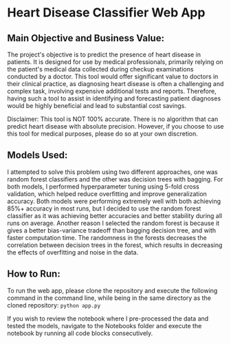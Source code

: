 # Heart Disease Classifier Web App
## Main Objective and Business Value:
The project's objective is to predict the presence of heart disease in patients. It is designed for use by medical professionals, primarily relying on the patient's medical data collected during checkup examinations conducted by a doctor. This tool would offer significant value to doctors in their clinical practice, as diagnosing heart disease is often a challenging and complex task, involving expensive additional tests and reports. Therefore, having such a tool to assist in identifying and forecasting patient diagnoses would be highly beneficial and lead to substantial cost savings.

Disclaimer: This tool is NOT 100% accurate. There is no algorithm that can predict heart disease with absolute precision. However, if you choose to use this tool for medical purposes, please do so at your own discretion.

## Models Used:
I attempted to solve this problem using two different approaches, one was random forest classifiers and the other was decision trees with bagging. For both models, I performed hyperparameter tuning using 5-fold cross validation, which helped reduce overfitting and improve generalization accuracy. Both models were performing extremely well with both achieving 85%+ accuracy in most runs, but I decided to use the random forest classifier as it was achieving better accuracies and better stability during all runs on average. Another reason I selected the random forest is because it gives a better bias-variance tradeoff than bagging decision tree, and with faster computation time. The randomness in the forests decreases the correlation between decision trees in the forest, which results in decreasing the effects of overfitting and noise in the data.

## How to Run:
To run the web app, please clone the repository and execute the following command in the command line, while being in the same directory as the cloned repository:
```python app.py```

If you wish to review the notebook where I pre-processed the data and tested the models, navigate to the Notebooks folder and execute the notebook by running all code blocks consecutively.
